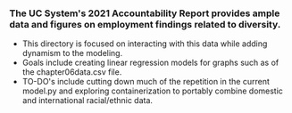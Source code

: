 ### The UC System's 2021 Accountability Report provides ample data and figures on employment findings related to diversity.
- This directory is focused on interacting with this data while adding dynamism to the modeling.
- Goals include creating linear regression models for graphs such as of the chapter06data.csv file.
- TO-DO's include cutting down much of the repetition in the current model.py and exploring containerization to portably combine domestic and international racial/ethnic data.